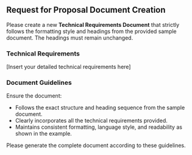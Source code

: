## Request for Proposal Document Creation

Please create a new **Technical Requirements Document** that strictly follows the formatting style and headings from the provided sample document. The headings must remain unchanged.

### Technical Requirements

[Insert your detailed technical requirements here]

### Document Guidelines
Ensure the document:

- Follows the exact structure and heading sequence from the sample document.
- Clearly incorporates all the technical requirements provided.
- Maintains consistent formatting, language style, and readability as shown in the example.

Please generate the complete document according to these guidelines.
